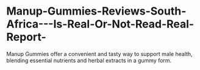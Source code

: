 # Manup-Gummies-Reviews-South-Africa---Is-Real-Or-Not-Read-Real-Report-
Manup Gummies offer a convenient and tasty way to support male health, blending essential nutrients and herbal extracts in a gummy form.
